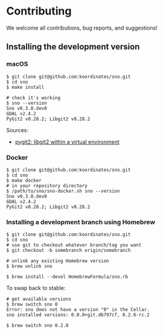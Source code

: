 # Contributing

We welcome all contributions, bug reports, and suggestions!

## Installing the development version

### macOS

```console
$ git clone git@github.com:koordinates/sno.git
$ cd sno
$ make install

# check it's working
$ sno --version
Sno v0.3.0.dev0
GDAL v2.4.2
PyGit2 v0.28.2; Libgit2 v0.28.2
```

Sources:
* [pygit2: libgit2 within a virtual environment](https://www.pygit2.org/install.html#libgit2-within-a-virtual-environment)

### Docker

```console
$ git clone git@github.com:koordinates/sno.git
$ cd sno
$ make docker
# in your repository directory
$ /path/to/sno/sno-docker.sh sno --version
Sno v0.3.0.dev0
GDAL v2.4.2
PyGit2 v0.28.2; Libgit2 v0.28.2
```

### Installing a development branch using Homebrew

```console
$ git clone git@github.com:koordinates/sno.git
$ cd sno
# use git to checkout whatever branch/tag you want
$ git checkout -b somebranch origin/somebranch

# unlink any existing Homebrew version
$ brew unlink sno

$ brew install --devel HomebrewFormula/sno.rb
```

To swap back to stable:
```console
# get available versions
$ brew switch sno 0
Error: sno does not have a version "0" in the Cellar.
sno installed versions: 0.0.0+git.d6797cf, 0.2.0-rc.2

$ brew switch sno 0.2.0
```
